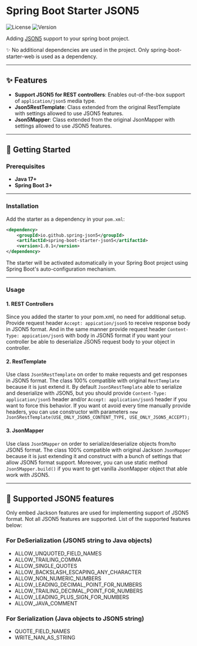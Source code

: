 # Spring Boot Starter JSON5

![License](https://img.shields.io/badge/license-MIT-greeb.svg) ![Version](https://img.shields.io/maven-central/v/io.github.spring-json5/spring-boot-starter-json5)  

Adding [JSON5](https://json5.org/) support to your spring boot project.

✨ No additional dependencies are used in the project. Only spring-boot-starter-web is used as a dependency.

---

## ✨ Features

- **Support JSON5 for REST controllers**: Enables out-of-the-box support of `application/json5` media type.
- **Json5RestTemplate**: Class extended from the original RestTemplate with settings allowed to use JSON5 features.
- **Json5Mapper**: Class extended from the original JsonMapper with settings allowed to use JSON5 features.

---

## 🚀 Getting Started

### Prerequisites

- **Java 17+**
- **Spring Boot 3+**

---

### Installation

Add the starter as a dependency in your `pom.xml`:

```xml
<dependency>
    <groupId>io.github.spring-json5</groupId>
    <artifactId>spring-boot-starter-json5</artifactId>
    <version>1.0.1</version>
</dependency>
```

The starter will be activated automatically in your Spring Boot project using Spring Boot's auto-configuration mechanism.

---

### Usage

#### 1. REST Controllers

Since you added the starter to your pom.xml, no need for additional setup.
Provide request header `Accept: appication/json5` to receive response body in JSON5 format.
And in the same manner provide request header `Content-Type: appication/json5` with body in JSON5 format if you want your controller be able to deserialize JSON5 request body to your object in controller.

#### 2. RestTemplate

Use class `Json5RestTemplate` on order to make requests and get responses in JSON5 format.
The class 100% compatible with original `RestTemplate` because it is just extend it.
By default `Json5RestTemplate` able to serialize and deserialize with JSON5, but you should provide `Content-Type: application/json5` header and/or `Accept: application/json5` header if you want to force this behavior.
If you want ot avoid every time manually provide headers, you can use constructor with parameters `new Json5RestTemplate(USE_ONLY_JSON5_CONTENT_TYPE, USE_ONLY_JSON5_ACCEPT);`

#### 3. JsonMapper

Use class `Json5Mapper` on order to serialize/deserialize objects from/to JSON5 format.
The class 100% compatible with original Jackson `JsonMapper` because it is just extending it and construct with a bunch of settings that allow JSON5 format support.
Moreover, you can use static method `Json5Mapper.build()` if you want to get vanilla JsonMapper object that able work with JSON5.

---

## 🧩 Supported JSON5 features

Only embed Jackson features are used for implementing support of JSON5 format. Not all JSON5 features are supported.
List of the supported features below:

### For DeSerialization (JSON5 string to Java objects)

- ALLOW_UNQUOTED_FIELD_NAMES
- ALLOW_TRAILING_COMMA
- ALLOW_SINGLE_QUOTES
- ALLOW_BACKSLASH_ESCAPING_ANY_CHARACTER
- ALLOW_NON_NUMERIC_NUMBERS
- ALLOW_LEADING_DECIMAL_POINT_FOR_NUMBERS
- ALLOW_TRAILING_DECIMAL_POINT_FOR_NUMBERS
- ALLOW_LEADING_PLUS_SIGN_FOR_NUMBERS
- ALLOW_JAVA_COMMENT

### For Serialization (Java objects to JSON5 string)

- QUOTE_FIELD_NAMES
- WRITE_NAN_AS_STRING